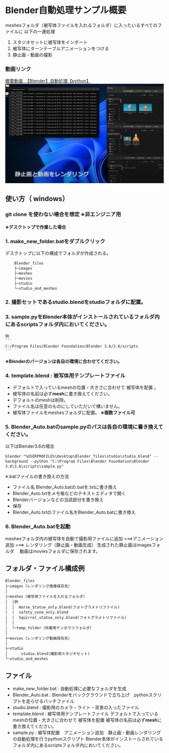 # Blender自動処理サンプル概要
meshesフォルダ（被写体ファイルを入れるフォルダ）に入ったいるすべてのファイルに
以下の一連処理

 1. スタジオセットに被写体をインポート
 2.  被写体にターンテーブルアニメーションをつける 
 3. 静止画・動画の撮影
### 動画リンク
[概要動画　【Blender】自動処理【python】](https://youtu.be/MgbRyBGY0Cg)
![capture_image](img/img_capture.png)


## 使い方（ windows）
### git clone を使わない場合を想定 ※非エンジニア用
#### ※デスクトップで作業した場合

 ### 1. make_new_folder.batをダブルクリック 
 デスクトップに以下の構成でフォルダが作成される。

```
    Blender_files
    ├─images
    ├─meshes
    ├─movies
    ├─studio
    └─studio_and_meshes
```

 ### 2. 撮影セットであるstudio.blendをstudioフォルダに配置。
 ### 3. sample.pyをBlender本体がインストールされているフォルダ内にあるscriptsフォルダ内においてください。
     
    例
    ```
    C:/Program Files/Blender Foundation/Blender 3.6/3.6/scripts
    ```
**※Blenderのバージョンは各自の環境に合わせてください。**

    
    
 ### 4. template.blend : 被写体用テンプレートファイル 
 - デフォルトで入っているmeshの位置・大きさに合わせて 被写体を配置 。
  - 被写体の名前は必ず**mesh**に書き換えてください。
  - デフォルトのmeshは削除。 
  - ファイル名は任意のものにしていただいて構いません。
  - 被写体ファイルをmeshesフォルダに配置。
    **※複数ファイル可**

### 5. Blender_Auto.batの**sample.pyのパスは各自の環境に書き換えてください。**
 以下はBlender3.6の場合
```
blender "%USERPROFILE%\Desktop\Blender_files\studio\studio.blend" --background --python "C:\Program Files\Blender Foundation\Blender 3.6\3.6\scripts\sample.py"
```

  ※.batファイルの書き換えの方法
  - ファイル名 Blender_Auto.batの.batを.txtに書き換え
  - Blender_Auto.txtをメモ帳などのテキストエディタで開く
  - Blenderバージョンなどの当該部分を書き換え 
  - 保存
   - Blender_Auto.txtのファイル名をBlender_Auto.batに書き換え

### 6. Blender_Auto.batを起動
meshesフォルダ内の被写体を自動で撮影用ファイルに追加 ===>アニメーション追加 ===> レンダリング（静止画・動画生成）
生成された静止画はimagesフォルダ 　動画はmoviesフォルダに保存されます。






## フォルダ・ファイル構成例
```
Blender_files
├─images（レンダリング画像保存先）
│
├─meshes（被写体ファイルを入れるフォルダ）
│  │例
│  │  Horse_Statue_only.blend(フォトグラメトリファイル)
│  │  safety_cone_only.blend
│  │  Squirrel_statue_only.blend(フォトグラメトリファイル)
│  │
│  └─temp_folder（作業用テンポラリフォルダ）
│
├─movies（レンダリング動画保存先）
│
├─studio
│      studio.blend(撮影用スタジオセット)
└─studio_and_meshes
```

## ファイル
- make_new_folder.bat : 自動処理に必要なフォルダを生成
- Blender_Auto.bat : Blenderをバックグラウンドで立ち上げ　pythonスクリプトを走らせるバッチファイル
 - studio.blend                      : 撮影用のカメラ・ライト・背景の入ったファイル
 - template.blend : 被写体用テンプレートファイル
 デフォルトで入っているmeshの位置・大きさに合わせて 被写体を配置
 被写体の名前は必ず**mesh**に書き換えてください。
- sample.py : 被写体配置　アニメーション追加　静止画・動画レンダリングの自動処理を行うpythonスクリプト
Blender本体がインストールされているフォルダ内にあるscriptsフォルダ内においてください。

